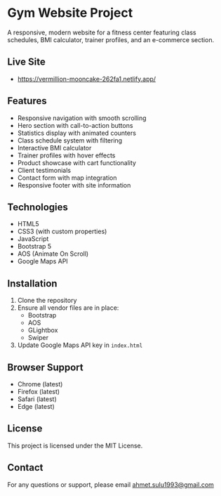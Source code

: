 # Gym Website Project

A responsive, modern website for a fitness center featuring class schedules, BMI calculator, trainer profiles, and an e-commerce section.


## Live Site
- https://vermillion-mooncake-262fa1.netlify.app/


## Features

- Responsive navigation with smooth scrolling
- Hero section with call-to-action buttons
- Statistics display with animated counters
- Class schedule system with filtering
- Interactive BMI calculator
- Trainer profiles with hover effects
- Product showcase with cart functionality
- Client testimonials
- Contact form with map integration
- Responsive footer with site information

## Technologies

- HTML5
- CSS3 (with custom properties)
- JavaScript
- Bootstrap 5
- AOS (Animate On Scroll)
- Google Maps API

## Installation

1. Clone the repository
2. Ensure all vendor files are in place:
   - Bootstrap
   - AOS
   - GLightbox
   - Swiper
3. Update Google Maps API key in `index.html`

## Browser Support

- Chrome (latest)
- Firefox (latest)
- Safari (latest)
- Edge (latest)

## License

This project is licensed under the MIT License.

## Contact

For any questions or support, please email ahmet.sulu1993@gmail.com